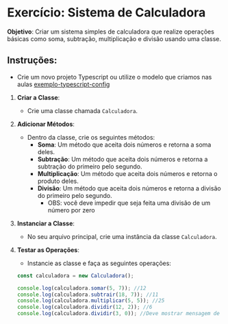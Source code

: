 # Exercício: Sistema de Calculadora

**Objetivo**: Criar um sistema simples de calculadora que realize operações básicas como soma, subtração, multiplicação e divisão usando uma classe.

## Instruções:

- Crie um novo projeto Typescript ou utilize o modelo que criamos nas aulas [exemplo-typescript-config](https://github.com/typescript-oo-1606273/projeto-typescript) 

1. **Criar a Classe**:
   - Crie uma classe chamada `Calculadora`.

2. **Adicionar Métodos**:
   - Dentro da classe, crie os seguintes métodos:
     - **Soma**: Um método que aceita dois números e retorna a soma deles.
     - **Subtração**: Um método que aceita dois números e retorna a subtração do primeiro pelo segundo.
     - **Multiplicação**: Um método que aceita dois números e retorna o produto deles.
     - **Divisão**: Um método que aceita dois números e retorna a divisão do primeiro pelo segundo.
       - OBS: você deve impedir que seja feita uma divisão de um número por zero

3. **Instanciar a Classe**:
   - No seu arquivo principal, crie uma instância da classe `Calculadora`.

4. **Testar as Operações**:
   - Instancie as classe e faça as seguintes operações:
   ```typescript
   const calculadora = new Calculadora();

   console.log(calculadora.somar(5, 7)); //12
   console.log(calculadora.subtrair(18, 7)); //11
   console.log(calculadora.multiplicar(5, 5)); //25
   console.log(calculadora.dividir(12, 2)); //6
   console.log(calculadora.dividir(3, 0)); //Deve mostrar mensagem de erro
   ```
